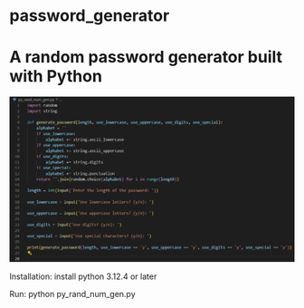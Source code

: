 # password_generator

# A random password generator built with Python

![Screenshot](/images/ran_num_gen.png/)

Installation:
install python 3.12.4 or later

Run:
python py_rand_num_gen.py
